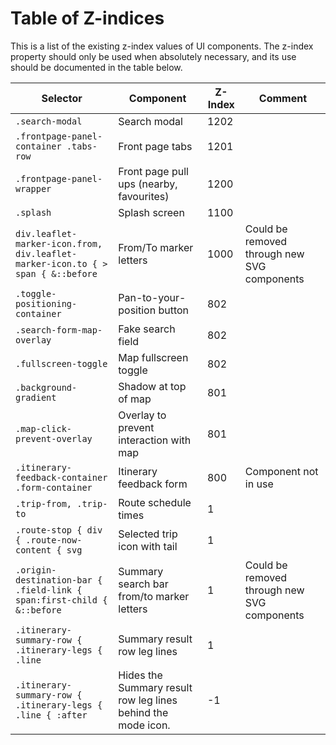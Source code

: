 # Table of Z-indices

This is a list of the existing z-index values of UI components. The z-index property should only be used when absolutely necessary, and its use should be documented in the table below.

Selector | Component | Z-Index | Comment
---------|-----------|---------|--------
`.search-modal` | Search modal | 1202 |
`.frontpage-panel-container .tabs-row` | Front page tabs | 1201 |
`.frontpage-panel-wrapper` | Front page pull ups (nearby, favourites) | 1200 |
`.splash` | Splash screen | 1100 |
`div.leaflet-marker-icon.from, div.leaflet-marker-icon.to { > span { &::before` | From/To marker letters | 1000 | Could be removed through new SVG components
`.toggle-positioning-container` | Pan-to-your-position button | 802 |
`.search-form-map-overlay` | Fake search field | 802 |
`.fullscreen-toggle` | Map fullscreen toggle | 802 |
`.background-gradient` | Shadow at top of map | 801 |
`.map-click-prevent-overlay` | Overlay to prevent interaction with map | 801 |
`.itinerary-feedback-container .form-container` | Itinerary feedback form | 800 | Component not in use
`.trip-from, .trip-to` | Route schedule times | 1 |
`.route-stop { div { .route-now-content { svg` | Selected trip icon with tail | 1 |
`.origin-destination-bar { .field-link { span:first-child { &::before` | Summary search bar from/to marker letters | 1 | Could be removed through new SVG components
`.itinerary-summary-row { .itinerary-legs { .line` | Summary result row leg lines | 1 |
`.itinerary-summary-row { .itinerary-legs { .line { :after` | Hides the Summary result row leg lines behind the mode icon. | -1 |
